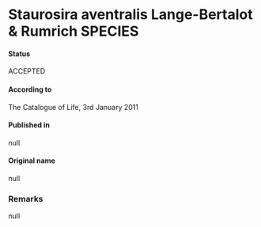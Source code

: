 Staurosira aventralis Lange-Bertalot & Rumrich SPECIES
=======

#### Status
ACCEPTED

#### According to
The Catalogue of Life, 3rd January 2011

#### Published in
null

#### Original name
null

### Remarks
null
